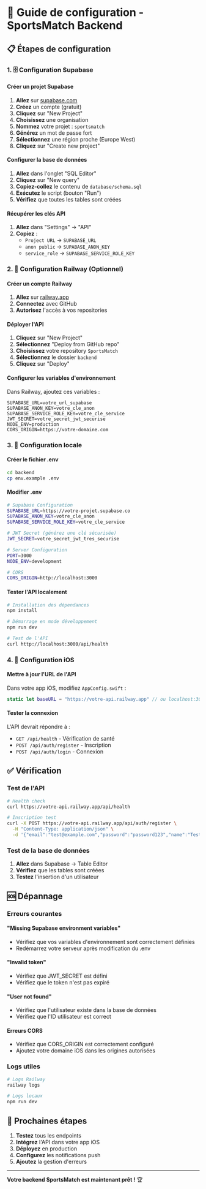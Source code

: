 # 🚀 Guide de configuration - SportsMatch Backend

## 📋 Étapes de configuration

### 1. 🗄️ Configuration Supabase

#### Créer un projet Supabase
1. **Allez** sur [supabase.com](https://supabase.com)
2. **Créez** un compte (gratuit)
3. **Cliquez** sur "New Project"
4. **Choisissez** une organisation
5. **Nommez** votre projet : `sportsmatch`
6. **Générez** un mot de passe fort
7. **Sélectionnez** une région proche (Europe West)
8. **Cliquez** sur "Create new project"

#### Configurer la base de données
1. **Allez** dans l'onglet "SQL Editor"
2. **Cliquez** sur "New query"
3. **Copiez-collez** le contenu de `database/schema.sql`
4. **Exécutez** le script (bouton "Run")
5. **Vérifiez** que toutes les tables sont créées

#### Récupérer les clés API
1. **Allez** dans "Settings" → "API"
2. **Copiez** :
   - `Project URL` → `SUPABASE_URL`
   - `anon public` → `SUPABASE_ANON_KEY`
   - `service_role` → `SUPABASE_SERVICE_ROLE_KEY`

### 2. 🚂 Configuration Railway (Optionnel)

#### Créer un compte Railway
1. **Allez** sur [railway.app](https://railway.app)
2. **Connectez** avec GitHub
3. **Autorisez** l'accès à vos repositories

#### Déployer l'API
1. **Cliquez** sur "New Project"
2. **Sélectionnez** "Deploy from GitHub repo"
3. **Choisissez** votre repository `SportsMatch`
4. **Sélectionnez** le dossier `backend`
5. **Cliquez** sur "Deploy"

#### Configurer les variables d'environnement
Dans Railway, ajoutez ces variables :
```
SUPABASE_URL=votre_url_supabase
SUPABASE_ANON_KEY=votre_cle_anon
SUPABASE_SERVICE_ROLE_KEY=votre_cle_service
JWT_SECRET=votre_secret_jwt_securise
NODE_ENV=production
CORS_ORIGIN=https://votre-domaine.com
```

### 3. 🔧 Configuration locale

#### Créer le fichier .env
```bash
cd backend
cp env.example .env
```

#### Modifier .env
```bash
# Supabase Configuration
SUPABASE_URL=https://votre-projet.supabase.co
SUPABASE_ANON_KEY=votre_cle_anon
SUPABASE_SERVICE_ROLE_KEY=votre_cle_service

# JWT Secret (générez une clé sécurisée)
JWT_SECRET=votre_secret_jwt_tres_securise

# Server Configuration
PORT=3000
NODE_ENV=development

# CORS
CORS_ORIGIN=http://localhost:3000
```

#### Tester l'API localement
```bash
# Installation des dépendances
npm install

# Démarrage en mode développement
npm run dev

# Test de l'API
curl http://localhost:3000/api/health
```

### 4. 📱 Configuration iOS

#### Mettre à jour l'URL de l'API
Dans votre app iOS, modifiez `AppConfig.swift` :
```swift
static let baseURL = "https://votre-api.railway.app" // ou localhost:3000 pour le dev
```

#### Tester la connexion
L'API devrait répondre à :
- `GET /api/health` - Vérification de santé
- `POST /api/auth/register` - Inscription
- `POST /api/auth/login` - Connexion

## ✅ Vérification

### Test de l'API
```bash
# Health check
curl https://votre-api.railway.app/api/health

# Inscription test
curl -X POST https://votre-api.railway.app/api/auth/register \
  -H "Content-Type: application/json" \
  -d '{"email":"test@example.com","password":"password123","name":"Test User","role":"player"}'
```

### Test de la base de données
1. **Allez** dans Supabase → Table Editor
2. **Vérifiez** que les tables sont créées
3. **Testez** l'insertion d'un utilisateur

## 🆘 Dépannage

### Erreurs courantes

#### "Missing Supabase environment variables"
- Vérifiez que vos variables d'environnement sont correctement définies
- Redémarrez votre serveur après modification du .env

#### "Invalid token"
- Vérifiez que JWT_SECRET est défini
- Vérifiez que le token n'est pas expiré

#### "User not found"
- Vérifiez que l'utilisateur existe dans la base de données
- Vérifiez que l'ID utilisateur est correct

#### Erreurs CORS
- Vérifiez que CORS_ORIGIN est correctement configuré
- Ajoutez votre domaine iOS dans les origines autorisées

### Logs utiles
```bash
# Logs Railway
railway logs

# Logs locaux
npm run dev
```

## 🎯 Prochaines étapes

1. **Testez** tous les endpoints
2. **Intégrez** l'API dans votre app iOS
3. **Déployez** en production
4. **Configurez** les notifications push
5. **Ajoutez** la gestion d'erreurs

---

**Votre backend SportsMatch est maintenant prêt !** 🏆
